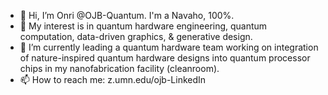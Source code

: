 - 👋 Hi, I’m Onri @OJB-Quantum. I'm a Navaho, 100%. 
- 👀 My interest is in quantum hardware engineering, quantum computation, data-driven graphics, & generative design.
- 🌱 I’m currently leading a quantum hardware team working on integration of nature-inspired quantum hardware designs into quantum processor chips in my nanofabrication facility (cleanroom).
- 📫 How to reach me: z.umn.edu/ojb-LinkedIn 

<!---
OJB-Quantum/OJB-Quantum is a ✨ special ✨ repository because its `README.md` (this file) appears on your GitHub profile.
You can click the Preview link to take a look at your changes.
--->
